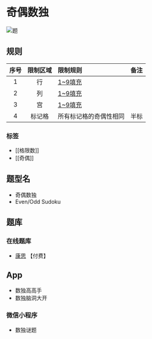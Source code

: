 # 奇偶数独

![题](https://www.gmpuzzles.com/images/blog/GM-EvenOddSudoku-Ex.png)

## 规则

| 序号  | 限制区域 | 限制规则        | 备注  |
|:---:|:----:|:------------|:---:|
|  1  |  行   | [1~9填充]     |     |
|  2  |  列   | [1~9填充]     |     |
|  3  |  宫   | [1~9填充]     |     |
|  4  | 标记格  | 所有标记格的奇偶性相同 | 半标  |

### 标签

- [[格限数]]
- [[奇偶]]

## 题型名

- 奇偶数独
- Even/Odd Sudoku

## 题库

### 在线题库

- [康思](https://www.conceptispuzzles.com/zh/index.aspx?uri=puzzle/sudoku) 【付费】

## App

- 数独高高手
- 数独脑洞大开

### 微信小程序

- 数独谜题

[1~9填充]: ../../../../rules.md#1to9填充
